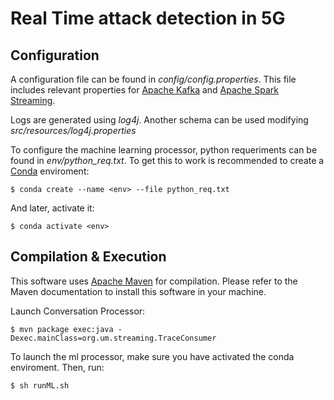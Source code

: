 # Real Time attack detection  in 5G


## Configuration
A configuration file can be found in *config/config.properties*. This file includes relevant properties for
[Apache Kafka](https://kafka.apache.org/) and [Apache Spark Streaming](https://spark.apache.org/streaming/).

Logs are generated using *log4j*. Another schema can be used modifying *src/resources/log4j.properties* 

To configure the machine learning processor, python requeriments can be found in *env/python_req.txt*.
To get this to work is recommended to create a [Conda](https://docs.conda.io/en/latest/) enviroment:
```
$ conda create --name <env> --file python_req.txt
```
And later, activate it:
```
$ conda activate <env>
```  

## Compilation & Execution
This software uses [Apache Maven](https://maven.apache.org/) for compilation. Please refer to the Maven documentation
 to install this software in your machine.
 
 Launch Conversation Processor:
```
$ mvn package exec:java -Dexec.mainClass=org.um.streaming.TraceConsumer  
```

To launch the ml processor, make sure you have activated the conda enviroment. Then, run:
```
$ sh runML.sh
```
